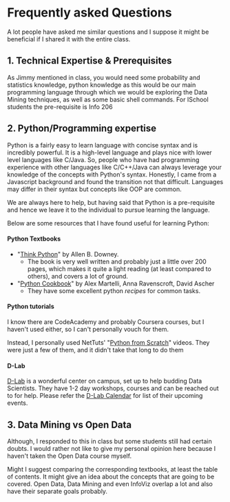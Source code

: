 Frequently asked Questions
============================

A lot people have asked me similar questions and I suppose it might be beneficial if I shared it with the entire class. 

## 1. Technical Expertise & Prerequisites
As Jimmy mentioned in class, you would need some probability and statistics knowledge, python knowledge as this would be our main programming language through which we would be exploring the Data Mining techniques, as well as some basic shell commands. For ISchool students the pre-requisite is Info 206 

## 2. Python/Programming expertise
Python is a fairly easy to learn language with concise syntax and is incredibly powerful. It is a high-level language and plays nice with lower level languages like C/Java. 
So, people who have had programming experience with other languages like C/C++/Java can always leverage your knowledge of the concepts with Python's syntax. Honestly, I came from a Javascript background and found the transition not that difficult. Languages may differ in their syntax but concepts like OOP are common. 

We are always here to help, but having said that Python is a pre-requisite and hence we leave it to the individual to pursue learning the language. 

Below are some resources that I have found useful for learning Python:

#### Python Textbooks

- "[Think Python]" by Allen B. Downey. 
    - The book is very well written and probably just a little over 200 pages, which makes it quite a light reading (at least compared to others), and covers a lot of ground.
- "[Python Cookbook]" by Alex Martelli, Anna Ravenscroft, David Ascher
    - They have some excellent python _recipes_ for common tasks.

#### Python tutorials
I know there are CodeAcademy and probably Coursera courses, but I haven't used either, so I can't personally vouch for them. 

Instead, I personally used NetTuts' "[Python from Scratch]" videos. They were just a few of them, and it didn't take that long to do them

#### D-Lab
[D-Lab] is a wonderful center on campus, set up to help budding Data Scientists. They have 1-2 day workshops, courses and can be reached out to for help. Please refer the [D-Lab Calendar] for list of their upcoming events. 


## 3. Data Mining vs Open Data
Although, I responded to this in class but some students still had certain doubts. I would rather not like to give my personal opinion here because I haven't taken the Open Data course myself.

Might I suggest comparing the corresponding textbooks, at least the table of contents. It might give an idea about the concepts that are going to be covered. Open Data, Data Mining and even InfoViz overlap a lot and also have their separate goals probably. 




[Think Python]: http://www.greenteapress.com/thinkpython/
[Python Cookbook]: http://www.amazon.com/Python-Cookbook-Alex-Martelli/dp/0596007973
[Python from Scratch]: http://net.tutsplus.com/sessions/python-from-scratch/
[D-Lab]: http://dlab.berkeley.edu
[D-Lab Calendar]: http://dlab.berkeley.edu/calendar-node-field-date
